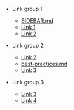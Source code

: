 - Link group 1  
    - [SIDEBAR.md](SIDEBAR.md) 
    - [Link 1](file.md) 
    - [Link 2](file.md) 

- Link group 2  
    - [Link 2](file.md) 
    - [best-practices.md](best-practices.md) 
    - [Link 3](file.md) 

- Link group 3 
 
    - [Link 3](file.md) 
    - [Link 4](file.md) 


